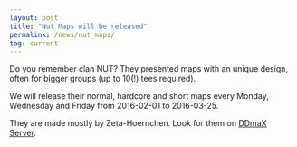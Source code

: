 ```yaml
---
layout: post
title: "Nut Maps will be released"
permalink: /news/nut_maps/
tag: current
---
```


Do you remember clan NUT? They presented maps with an unique design, often for bigger groups (up to 10(!) tees required).
<p>
We will release their normal, hardcore and short maps every Monday, Wednesday and Friday from 2016-02-01 to 2016-03-25.
<p>
They are made mostly by Zeta-Hoernchen. Look for them on <a href="http://ddnet.tw/ranks/ddmax/">DDmaX Server</a>.
